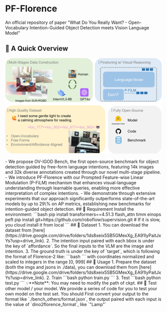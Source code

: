 # PF-Florence
An official repository of paper "What Do You Really Want? - Open-Vocabulary Intention-Guided Object Detection meets Vision Language Model"
## 🫱 A Quick Overview
<p align="center"><img width="800" alt="image" src="https://github.com/nanase1025/PF-Florence/blob/main/asset/Fig1.png"></p> 
-  We propose OV-IGOD Bench, the first open-source benchmark for object detection guided by free-form language intentions, featuring 14k images and 32k diverse annotations created through our novel multi-stage pipeline.
-  We introduce PF-Florence with our Prompted Feature-wise Linear Modulation (P-FiLM) mechanism that enhances visual-language understanding through learnable queries, enabling more effective interpretation of complex intentions.
- We demonstrate through extensive experiments that our approach significantly outperforms state-of-the-art models by up to 29\% on AP metrics, establishing new benchmarks for intention-guided object detection.
## 🫱 Requirement
 Install the environment:
 ```bash
pip install transformers==4.51.3 flash_attn timm einops peft
pip install git+https://github.com/roboflow/supervision.git # If it is slow, you cloud install it from local
```
## 📕 Dataset
1. You can download the dataset from [here](https://drive.google.com/drive/folders/1ds8xeix5SB5GMexXg_EA91IyPaitJxYs?usp=drive_link).
2. The intention input paired with each bbox is under the key of `affordance`. So the final inputs to the VLM are the image and intention.
3. The ground truth is under the key of `target`, which is following the format of Florence-2 like:
```bash
<loc{x1}><loc{y1}><loc{x2}><loc{y2}>
```
with coordinates normalized and scaled to integers in the range [0, 999]
## 🫱 Usage
1. Prepare the dataset (both the imgs and jsons in ./data), you can download them from [here](https://drive.google.com/drive/folders/1ds8xeix5SB5GMexXg_EA91IyPaitJxYs?usp=drive_link).
2. Train
```bash
python train.py
```
3. Test
```bash
python test.py
```
💡**Note**: You may need to modify the path of ckpt.
## 🫱 Test other model / your model.
We provide a series of code for you to test your own model on the test set. 
You should First convert your output to the format like `./bench_others/format.json`, the output paired with each input is the value of `dino2florence_format`, like `"Lamp<loc_752><loc_440><loc_827><loc_605>"`
